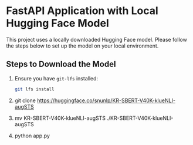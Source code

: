 # FastAPI Application with Local Hugging Face Model

This project uses a locally downloaded Hugging Face model. Please follow the steps below to set up the model on your local environment.

## Steps to Download the Model

1. Ensure you have `git-lfs` installed:

   ```bash
   git lfs install

   ```

2. git clone https://huggingface.co/snunlp/KR-SBERT-V40K-klueNLI-augSTS

3. mv KR-SBERT-V40K-klueNLI-augSTS ./KR-SBERT-V40K-klueNLI-augSTS

4. python app.py

